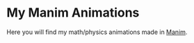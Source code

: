 # My Manim Animations
Here you will find my math/physics animations made in [Manim](https://github.com/3b1b/manim).
